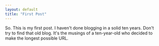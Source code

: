 ```yaml
---
layout: default
title: "First Post"
---
```


So. This is my first post. I haven't done blogging in a solid ten years. Don't try to find that old blog. It's the musings of a ten-year-old who decided to make the longest possible URL.
